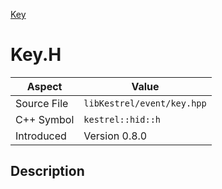[Key](index.md)
# Key.H
| Aspect | Value |
| --- | --- |
| Source File | `libKestrel/event/key.hpp` |
| C++ Symbol | `kestrel::hid::h` |
| Introduced | Version 0.8.0 |
## Description
